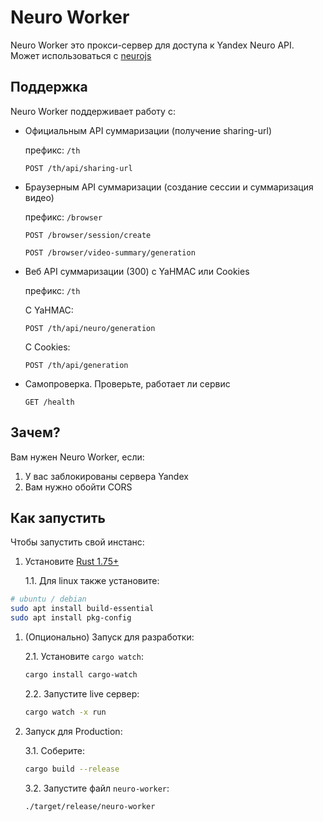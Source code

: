 # Neuro Worker

Neuro Worker это прокси-сервер для доступа к Yandex Neuro API. Может использоваться с [neurojs](https://github.com/FOSWLY/neurojs)

## Поддержка

Neuro Worker поддерживает работу с:

- Официальным API суммаризации (получение sharing-url)

  префикс: `/th`

  `POST /th/api/sharing-url`

- Браузерным API суммаризации (создание сессии и суммаризация видео)

  префикс: `/browser`

  `POST /browser/session/create`

  `POST /browser/video-summary/generation`

- Веб API суммаризации (300) с YaHMAC или Cookies

  префикс: `/th`

  С YaHMAC:

  `POST /th/api/neuro/generation`

  С Cookies:

  `POST /th/api/generation`

- Самопроверка. Проверьте, работает ли сервис

  `GET /health`

## Зачем?

Вам нужен Neuro Worker, если:

1. У вас заблокированы сервера Yandex
2. Вам нужно обойти CORS

## Как запустить

Чтобы запустить свой инстанс:

1. Установите [Rust 1.75+](https://www.rust-lang.org/learn/get-started)

   1.1. Для linux также установите:

```bash
# ubuntu / debian
sudo apt install build-essential
sudo apt install pkg-config
```

1. (Опционально) Запуск для разработки:

   2.1. Установите `cargo watch`:

   ```bash
   cargo install cargo-watch
   ```

   2.2. Запустите live сервер:

   ```bash
   cargo watch -x run
   ```

2. Запуск для Production:

   3.1. Соберите:

   ```bash
   cargo build --release
   ```

   3.2. Запустите файл `neuro-worker`:

   ```bash
   ./target/release/neuro-worker
   ```
